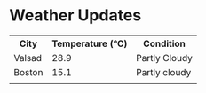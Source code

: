 # Weather Updates

<!-- WEATHER-UPDATE-START -->
<table><tr><th>City</th><th>Temperature (°C)</th><th>Condition</th></tr><tr><td>Valsad</td><td>28.9</td><td>Partly Cloudy</td></tr><tr><td>Boston</td><td>15.1</td><td>Partly cloudy</td></tr><tr><td></td><td></td><td></td></tr></table>
<!-- WEATHER-UPDATE-END -->
